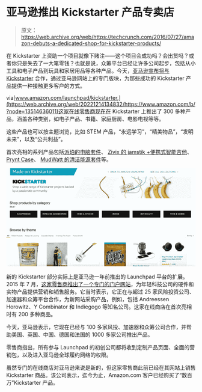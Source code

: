 # 亚马逊推出 Kickstarter 产品专卖店 

> 原文：<https://web.archive.org/web/https://techcrunch.com/2016/07/27/amazon-debuts-a-dedicated-shop-for-kickstarter-products/>

在 Kickstarter 上资助一个项目就像下赌注——这个项目会成功吗？会出货吗？或者你只是失去了一大笔零钱？也就是说，众筹平台已经让许多公司起步，包括从小工具和电子产品到玩具和家居用品等各种产品。今天，[亚马逊宣布将与 Kickstarter](https://web.archive.org/web/20221214134832/http://phx.corporate-ir.net/phoenix.zhtml?c=176060&p=RssLanding&cat=news&id=2188842) 合作，通过亚马逊网站上的专门版块，为那些成功的 Kickstarter 产品提供一种接触更多客户的方式。

via[www.amazon.com/launchpad/kickstarter,](https://web.archive.org/web/20221214134832/https://www.amazon.com/b/?node=13514636011)这家在线零售商现在在 Kickstarter 上推出了 300 多种产品，涵盖各种类别，如电子产品、书籍、家庭厨房、电影电视等等。

这些产品也可以按主题浏览，比如 STEM 产品，“永远学习”，“精美物品”，“发明未来”，以及“公共利益”。

首次亮相的系列产品包括[派珀的电脑套件](https://web.archive.org/web/20221214134832/https://www.amazon.com/dp/B016HLFW44)、 [Zivix 的 jamstik +便携式智能吉他](https://web.archive.org/web/20221214134832/https://www.amazon.com/dp/B0149YRRXA)、[Prynt Case](https://web.archive.org/web/20221214134832/https://www.amazon.com/dp/B017BK9RXC)、 [MudWatt 的清洁能源套件](https://web.archive.org/web/20221214134832/https://www.amazon.com/dp/B004GY5P06)等。

![Screen Shot 2016-07-27 at 12.08.03 PM](img/4baa5a517eb1f390e6328456d1a63495.png)

新的 Kickstarter 部分实际上是亚马逊一年前推出的 Launchpad 平台的扩展。2015 年 7 月，[这家零售商推出了一个专门的门户网站](https://web.archive.org/web/20221214134832/https://beta.techcrunch.com/2015/07/28/amazon-takes-on-product-hunt-shopify-with-launchpad-an-all-in-one-marketing-and-sales-portal/)，为年轻科技公司的硬件和实物产品提供营销和销售服务。它当时表示，它正在与超过 25 家风险投资公司、加速器和众筹平台合作，为新网站采购产品，例如，包括 Andreessen Horowitz、Y Combinator 和 Indiegogo 等知名公司。这家在线商店在首次亮相时有 200 多种商品。

今天，亚马逊表示，它现在已经与 100 多家风投、加速器和众筹公司合作，并帮助美国、英国、中国、德国和法国的 1000 多家公司推出产品。

零售商指出，所有参与 Launchpad 的初创公司都将收到定制产品页面、全面的营销包，以及进入亚马逊全球履约网络的权限。

虽然专门的在线商店对亚马逊来说是新的，但这家零售商此前已经在其网站上销售 Kickstarter 商品。该公司表示，迄今为止，Amazon.com 客户已经购买了“数百万”Kickstarter 产品。